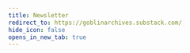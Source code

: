 ```yaml
---
title: Newsletter
redirect_to: https://goblinarchives.substack.com/
hide_icon: false
opens_in_new_tab: true
---
```

